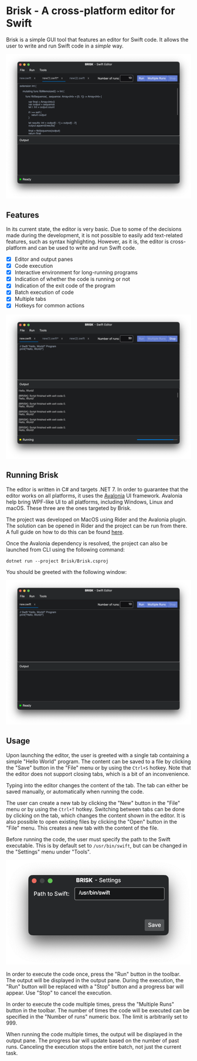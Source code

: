 # Brisk - A cross-platform editor for Swift

Brisk is a simple GUI tool that features an editor for Swift code.
It allows the user to write and run Swift code in a *simple* way.

![Brisk with multiple tabs open.](img/Tabs.png)

## Features

In its current state, the editor is very basic.
Due to some of the decisions made during the development, it is not possible to easily add text-related features, such as syntax highlighting.
However, as it is, the editor is cross-platform and can be used to write and run Swift code.

- [x] Editor and output panes
- [x] Code execution
- [x] Interactive environment for long-running programs
- [x] Indication of whether the code is running or not
- [x] Indication of the exit code of the program
- [x] Batch execution of code
- [x] Multiple tabs
- [x] Hotkeys for common actions

![Brisk running in batch mode.](img/Batch.png)

## Running Brisk

The editor is written in C# and targets .NET 7.
In order to guarantee that the editor works on all platforms, it uses the [Avalonia](https://avaloniaui.net/) UI framework.
Avalonia help bring WPF-like UI to all platforms, including Windows, Linux and macOS.
These three are the ones targeted by Brisk.

The project was developed on MacOS using Rider and the Avalonia plugin.
The solution can be opened in Rider and the project can be run from there.
A full guide on how to do this can be found [here](https://docs.avaloniaui.net/docs/getting-started/ide-support/jetbrains-rider-setup).

Once the Avalonia dependency is resolved, the project can also be launched from CLI using the following command:

```
dotnet run --project Brisk/Brisk.csproj 
```

You should be greeted with the following window:

![Brisk with a "Hello World" program.](img/Default.png)

## Usage

Upon launching the editor, the user is greeted with a single tab containing a simple "Hello World" program.
The content can be saved to a file by clicking the "Save" button in the "File" menu or by using the `Ctrl+S` hotkey.
Note that the editor does not support closing tabs, which is a bit of an inconvenience.

Typing into the editor changes the content of the tab.
The tab can either be saved manually, or automatically when running the code.

The user can create a new tab by clicking the "New" button in the "File" menu or by using the `Ctrl+T` hotkey.
Switching between tabs can be done by clicking on the tab, which changes the content shown in the editor.
It is also possible to open existing files by clicking the "Open" button in the "File" menu.
This creates a new tab with the content of the file.

Before running the code, the user must specify the path to the Swift executable.
This is by default set to `/usr/bin/swift`, but can be changed in the "Settings" menu under "Tools".

![Settings window with the path to Swift.](img/Settings.png)

In order to execute the code once, press the "Run" button in the toolbar.
The output will be displayed in the output pane.
During the execution, the "Run" button will be replaced with a "Stop" button and a progress bar will appear.
Use "Stop" to cancel the execution.

In order to execute the code multiple times, press the "Multiple Runs" button in the toolbar.
The number of times the code will be executed can be specified in the "Number of runs" numeric box.
The limit is arbitrarily set to 999.

When running the code multiple times, the output will be displayed in the output pane.
The progress bar will update based on the number of past runs.
Canceling the execution stops the entire batch, not just the current task.
